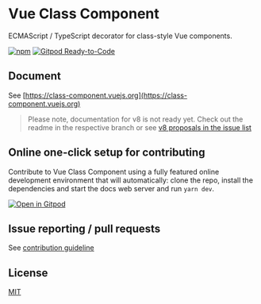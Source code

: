 # Vue Class Component

ECMAScript / TypeScript decorator for class-style Vue components.

[![npm](https://img.shields.io/npm/v/vue-class-component.svg)](https://www.npmjs.com/package/vue-class-component) [![Gitpod Ready-to-Code](https://img.shields.io/badge/Gitpod-Ready--to--Code-blue?logo=gitpod)](https://gitpod.io/#https://github.com/vuejs/vue-class-component) 

## Document

See [https://class-component.vuejs.org](https://class-component.vuejs.org)

> Please note, documentation for v8 is not ready yet. Check out the readme in the respective branch or see [v8 proposals in the issue list](https://github.com/vuejs/vue-class-component/issues?q=is%3Aopen+is%3Aissue+label%3Av8)

## Online one-click setup for contributing

Contribute to Vue Class Component using a fully featured online development environment that will automatically: clone the repo, install the dependencies and start the docs web server and run `yarn dev`.

[![Open in Gitpod](https://gitpod.io/button/open-in-gitpod.svg)](https://gitpod.io/from-referrer/)

## Issue reporting / pull requests

See [contribution guideline](./.github/CONTRIBUTING.md)

## License

[MIT](http://opensource.org/licenses/MIT)
